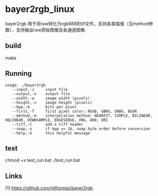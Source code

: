 bayer2rgb_linux
=========

bayer2rgb 用于将raw转化为rgb888的tif文件，支持各类插值（见method参数），支持输出raw原始图像及各通道图像.


build
------------
make


Running
-------

    usage: ./bayer2rgb
       --input,-i     input file
       --output,-o    output file
       --width,-w     image width (pixels)
       --height,-v    image height (pixels)
       --bpp,-b       bits per pixel
       --first,-f     first pixel color: RGGB, GBRG, GRBG, BGGR
       --method,-m    interpolation method: NEAREST, SIMPLE, BILINEAR, HQLINEAR, DOWNSAMPLE, EDGESENSE, VNG, AHD, ORI
       --tiff,-t      add a tiff header
       --swap,-s      if bpp == 16, swap byte order before conversion
       --help,-h      this helpful message

test
-------
chmod +x test_run.bat
./test_run.bat

Links
-----

[1] https://github.com/jdthomas/bayer2rgb

